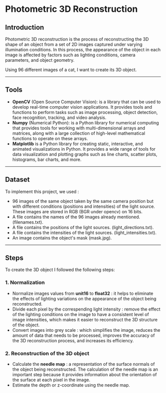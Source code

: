 # **Photometric 3D Reconstruction**

## **Introduction**
Photometric 3D reconstruction is the process of reconstructing the 3D shape of an object from a set of 2D images captured under varying illumination conditions. In this process, the appearance of the object in each image is affected by factors such as lighting conditions, camera parameters, and object geometry. 

Using 96 different images of a cat, I want to create its 3D object.

---

## **Tools**
- **OpenCV** (Open Source Computer Vision): is a library that can be used to develop real-time computer vision applications. It provides tools and functions to perform tasks such as image processing, object detection, face recognition, tracking, and video analysis. 
- **Numpy**  (Numerical Python): is a Python library for numerical computing that provides tools for working with multi-dimensional arrays and matrices, along with a large collection of high-level mathematical functions to operate on these arrays. 
- **Matplotlib** is a Python library for creating static, interactive, and animated visualizations in Python. It provides a wide range of tools for data visualization and plotting graphs such as line charts, scatter plots, histograms, bar charts, and more.
---
## **Dataset**
To implement this project, we used :
- 96 images of the same object taken by the same camera position but with different conditions
(positions and intensities) of the light source. These images are stored in RGB (BGR under
opencv) on 16 bits.
- A file contains the names of the 96 images already mentioned. (filenames.txt).
- A file contains the positions of the light sources. (light_directions.txt).
- A file contains the intensities of the light sources. (light_intensities.txt).
- An image contains the object's mask (mask.jpg).
---

## **Steps**
To create the 3D object I followed the following steps:
### **1. Normalization**
- Normalize images values from **unit16** to **float32** : it helps to eliminate the effects of lighting variations on the appearance of the object being reconstructed.
- Divide each pixel by the correspending light intensity : remove the effect of the lighting conditions on the image to have a consistent level of image intensities, which makes it easier to reconstruct the 3D structure of the object.
- Convert images into grey scale : which simplifies the image, reduces the amount of data that needs to be processed, improves the accuracy of the 3D reconstruction process, and increases its efficiency.
### **2. Reconstruction of the 3D object**
- Calculate the **needle map** : a representation of the surface normals of the object being reconstructed. The calculation of the needle map is an important step because it provides information about the orientation of the surface at each pixel in the image.
- Estimate the depth or z-coordinate using the needle map.